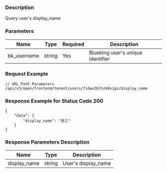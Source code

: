 ### Description

Query user's display_name

### Parameters

| Name        | Type   | Required | Description                       |
|-------------|--------|----------|-----------------------------------|
| bk_username | string | Yes      | Blueking user's unique identifier |

### Request Example

```
// URL Path Parameters
/api/v3/open/frontend/tenant/users/7idwx3b7nzk6xigs/display_name
```

### Response Example for Status Code 200

```json5
{
    "data": {
        "display_name": "张三"
    }
}
```

### Response Parameters Description

| Name         | Type   | Description         |
|--------------|--------|---------------------|
| display_name | string | User's display_name |
